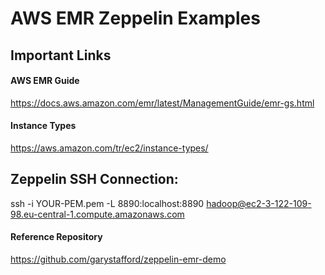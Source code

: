 # AWS EMR Zeppelin Examples

## Important Links

#### AWS EMR Guide
https://docs.aws.amazon.com/emr/latest/ManagementGuide/emr-gs.html

#### Instance Types
https://aws.amazon.com/tr/ec2/instance-types/


## Zeppelin SSH Connection:

ssh -i YOUR-PEM.pem -L 8890:localhost:8890 hadoop@ec2-3-122-109-98.eu-central-1.compute.amazonaws.com


#### Reference Repository

https://github.com/garystafford/zeppelin-emr-demo